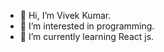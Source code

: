 - 👋 Hi, I’m Vivek Kumar.
- 👀 I’m interested in programming.
- 🌱 I’m currently learning React js.
<!---
vkthakur98/vkthakur98 is a ✨ special ✨ repository because its `README.md` (this file) appears on your GitHub profile.
You can click the Preview link to take a look at your changes.
--->
